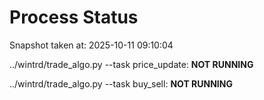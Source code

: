 # Process Status

Snapshot taken at: 2025-10-11 09:10:04

../wintrd/trade_algo.py --task price_update: **NOT RUNNING**

../wintrd/trade_algo.py --task buy_sell: **NOT RUNNING**

